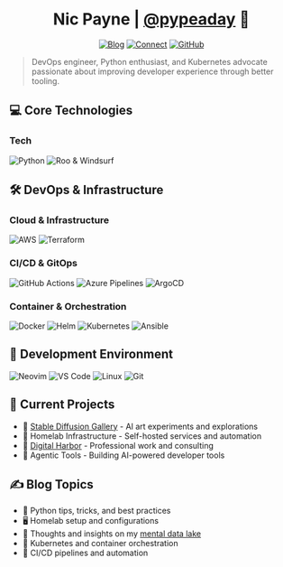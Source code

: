 <div align="center">

# Nic Payne | [@pypeaday](https://www.pype.dev/) 👋

[![Blog](https://img.shields.io/badge/Blog-Mental_Data_Lake-orange?style=flat-square&logo=rss)](https://pype.dev)
[![Connect](https://img.shields.io/badge/Connect-DigitalHarbor-green?style=flat-square&logo=linktree)](https://mydigitalharbor.com/pypeaday)
[![GitHub](https://img.shields.io/badge/GitHub-pypeaday-black?style=flat-square&logo=github)](https://github.com/pypeaday)

</div>

> DevOps engineer, Python enthusiast, and Kubernetes advocate passionate about improving developer experience through better tooling.

## 💻 Core Technologies

### Tech

![Python](https://img.shields.io/badge/Python-3776AB?style=for-the-badge&logo=python&logoColor=white)
![Roo & Windsurf](https://img.shields.io/badge/Agentic_Tools-FFC900?style=for-the-badge&logo=openai&logoColor=white)

## 🛠️ DevOps & Infrastructure

### Cloud & Infrastructure

![AWS](https://img.shields.io/badge/AWS-232F3E?style=for-the-badge&logo=amazon-aws&logoColor=white)
![Terraform](https://img.shields.io/badge/Terraform-7B42BC?style=for-the-badge&logo=terraform&logoColor=white)

### CI/CD & GitOps

![GitHub Actions](https://img.shields.io/badge/GitHub_Actions-2088FF?style=for-the-badge&logo=github-actions&logoColor=white)
![Azure Pipelines](https://img.shields.io/badge/Azure_Pipelines-2088FF?style=for-the-badge&logo=rocket&logoColor=white)
![ArgoCD](https://img.shields.io/badge/ArgoCD-EF7B4D?style=for-the-badge&logo=argo&logoColor=white)

### Container & Orchestration

![Docker](https://img.shields.io/badge/Docker-2496ED?style=for-the-badge&logo=docker&logoColor=white)
![Helm](https://img.shields.io/badge/Helm-0F1689?style=for-the-badge&logo=helm&logoColor=white)
![Kubernetes](https://img.shields.io/badge/Kubernetes-326CE5?style=for-the-badge&logo=kubernetes&logoColor=white)
![Ansible](https://img.shields.io/badge/Ansible-EE0000?style=for-the-badge&logo=ansible&logoColor=white)

## 🧰 Development Environment

![Neovim](https://img.shields.io/badge/Neovim-57A143?style=for-the-badge&logo=neovim&logoColor=white)
![VS Code](https://img.shields.io/badge/VS_Code-007ACC?style=for-the-badge&logo=visual-studio-code&logoColor=white)
![Linux](https://img.shields.io/badge/Linux-FCC624?style=for-the-badge&logo=linux&logoColor=black)
![Git](https://img.shields.io/badge/Git-F05032?style=for-the-badge&logo=git&logoColor=white)

## 🚀 Current Projects

- 💫 [Stable Diffusion Gallery](https://pypeaday.github.io/stable-diffusion-pype-dev/) - AI art experiments and explorations
- 🥼 Homelab Infrastructure - Self-hosted services and automation
- 🌱 [Digital Harbor](https://mydigitalharbor.com) - Professional work and consulting
- 🤖 Agentic Tools - Building AI-powered developer tools

## ✍️ Blog Topics

- 🐍 Python tips, tricks, and best practices
- 🖥️ Homelab setup and configurations
- 🎯 Thoughts and insights on my [mental data lake](https://pype.dev)
- 🚢 Kubernetes and container orchestration
- 🔄 CI/CD pipelines and automation

<!-- Commented sections preserved from original README -->
<!-- ## Stats -->
<!-- ![My Github stats](https://github-readme-stats.vercel.app/api?username=pypeaday&show_icons=true&hide_border=true) -->

<!-- ## Holos -->
<!-- [![@pypeaday's Holopin board](https://holopin.io/api/user/board?user=pypeaday)](https://holopin.io/@pypeaday) -->
